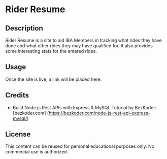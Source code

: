 # Rider Resume

## Description

Rider Resume is a site to aid IBA Members in tracking what rides they have done and what other rides they may have qualified for. It also provides some interesting stats for the entered rides.

## Usage

Once the site is live, a link will be placed here.

## Credits

- Build Node.js Rest APIs with Express & MySQL Tutorial by BezKoder: [bezkoder.com] (https://bezkoder.com/node-js-rest-api-express-mysql/)

## License

This content can be reused for personal educational purposes only. No commercial use is authorized.
